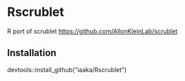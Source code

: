 # Rscrublet
R port of scrublet https://github.com/AllonKleinLab/scrublet<br/>
## Installation
devtools::install_github("iaaka/Rscrublet")

